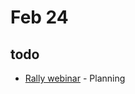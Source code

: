 # Feb 24

## todo
* [Rally webinar](https://www.rallydev.com/teamstart?utm_source=eloqua&utm_medium=email&utm_content=drip3_teamstart&utm_campaign=teamstart&elq=ec1882a0f87a4d8c9db767997294df6c&elqCampaignId=20) - Planning



